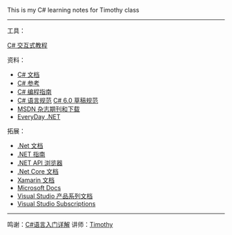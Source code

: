 This is my C# learning notes for Timothy class

---
工具：  

[C# 交互式教程](https://docs.microsoft.com/zh-cn/dotnet/csharp/tutorials/)

资料：  

* [C# 文档](https://docs.microsoft.com/zh-cn/dotnet/csharp/)
* [C# 参考](https://docs.microsoft.com/zh-cn/dotnet/csharp/language-reference/)
* [C# 编程指南](https://docs.microsoft.com/zh-cn/dotnet/csharp/programming-guide/)
* [C# 语言规范](https://docs.microsoft.com/zh-cn/dotnet/csharp/language-reference/language-specification/introduction)
[C# 6.0 草稿规范](https://docs.microsoft.com/zh-cn/dotnet/csharp/language-reference/language-specification/introduction)
* [MSDN 杂志期刊和下载](https://docs.microsoft.com/zh-cn/archive/msdn-magazine/msdn-magazine-issues)
* [EveryDay .NET](https://www.yuque.com/yuejiangliu/dotnet)

拓展：  

* [.Net 文档](https://docs.microsoft.com/zh-cn/dotnet/)
* [.NET 指南](https://docs.microsoft.com/zh-cn/dotnet/standard/)
* [.NET API 浏览器](https://docs.microsoft.com/zh-cn/dotnet/api/?view=netframework-4.8)
* [.Net Core 文档](https://docs.microsoft.com/zh-cn/dotnet/core/)
* [Xamarin 文档](https://docs.microsoft.com/zh-cn/xamarin/)
* [Microsoft Docs](https://docs.microsoft.com/zh-cn/)
* [Visual Studio 产品系列文档](https://docs.microsoft.com/zh-cn/visualstudio/?view=vs-2019&viewFallbackFrom=vsmac-2019)
* [Visual Studio Subscriptions](https://my.visualstudio.com/Benefits)
---
鸣谢：[C#语言入门详解](http://sa.mentorx.net/course/25/tasks) 讲师：[Timothy](http://sa.mentorx.net/user/25)

